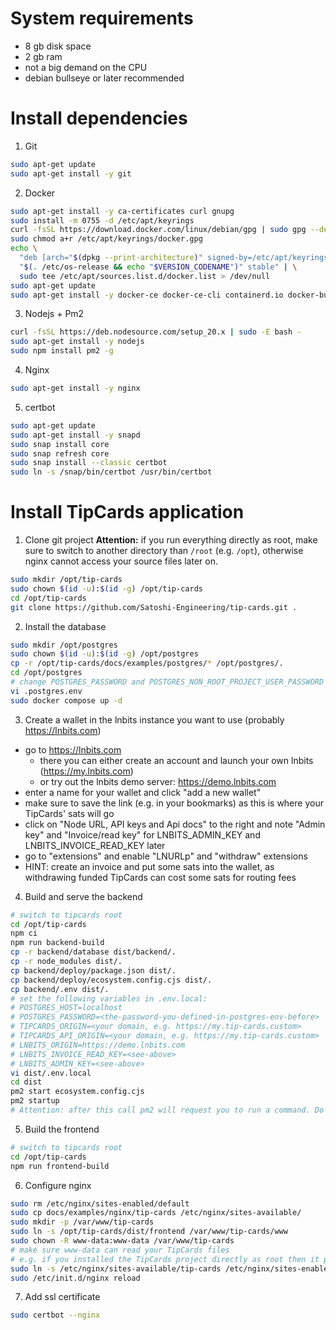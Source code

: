 # System requirements
- 8 gb disk space
- 2 gb ram
- not a big demand on the CPU
- debian bullseye or later recommended

# Install dependencies

1. Git
```bash
sudo apt-get update
sudo apt-get install -y git
```

2. Docker
```bash
sudo apt-get install -y ca-certificates curl gnupg
sudo install -m 0755 -d /etc/apt/keyrings
curl -fsSL https://download.docker.com/linux/debian/gpg | sudo gpg --dearmor -o /etc/apt/keyrings/docker.gpg
sudo chmod a+r /etc/apt/keyrings/docker.gpg
echo \
  "deb [arch="$(dpkg --print-architecture)" signed-by=/etc/apt/keyrings/docker.gpg] https://download.docker.com/linux/debian \
  "$(. /etc/os-release && echo "$VERSION_CODENAME")" stable" | \
  sudo tee /etc/apt/sources.list.d/docker.list > /dev/null
sudo apt-get update
sudo apt-get install -y docker-ce docker-ce-cli containerd.io docker-buildx-plugin docker-compose-plugin
```

3. Nodejs + Pm2
```bash
curl -fsSL https://deb.nodesource.com/setup_20.x | sudo -E bash -
sudo apt-get install -y nodejs
sudo npm install pm2 -g
```

4. Nginx
```bash
sudo apt-get install -y nginx
```

5. certbot
```bash
sudo apt-get update
sudo apt-get install -y snapd
sudo snap install core
sudo snap refresh core
sudo snap install --classic certbot
sudo ln -s /snap/bin/certbot /usr/bin/certbot
```

# Install TipCards application

1. Clone git project
**Attention:** if you run everything directly as root, make sure to switch to another directory than `/root` (e.g. `/opt`), otherwise nginx cannot access your source files later on.
```bash
sudo mkdir /opt/tip-cards
sudo chown $(id -u):$(id -g) /opt/tip-cards
cd /opt/tip-cards
git clone https://github.com/Satoshi-Engineering/tip-cards.git .
```

2. Install the database
```bash
sudo mkdir /opt/postgres
sudo chown $(id -u):$(id -g) /opt/postgres
cp -r /opt/tip-cards/docs/examples/postgres/* /opt/postgres/.
cd /opt/postgres
# change POSTGRES_PASSWORD and POSTGRES_NON_ROOT_PROJECT_USER_PASSWORD
vi .postgres.env
sudo docker compose up -d
```

3. Create a wallet in the lnbits instance you want to use (probably https://lnbits.com)
  * go to https://lnbits.com
    * there you can either create an account and launch your own lnbits (https://my.lnbits.com)
    * or try out the lnbits demo server: https://demo.lnbits.com
  * enter a name for your wallet and click "add a new wallet"
  * make sure to save the link (e.g. in your bookmarks) as this is where your TipCards' sats will go
  * click on "Node URL, API keys and Api docs" to the right and note "Admin key" and "Invoice/read key" for LNBITS_ADMIN_KEY and LNBITS_INVOICE_READ_KEY later
  * go to "extensions" and enable "LNURLp" and "withdraw" extensions
  * HINT: create an invoice and put some sats into the wallet, as withdrawing funded TipCards can cost some sats for routing fees

4. Build and serve the backend
```bash
# switch to tipcards root
cd /opt/tip-cards
npm ci
npm run backend-build
cp -r backend/database dist/backend/.
cp -r node_modules dist/.
cp backend/deploy/package.json dist/.
cp backend/deploy/ecosystem.config.cjs dist/.
cp backend/.env dist/.
# set the following variables in .env.local:
# POSTGRES_HOST=localhost
# POSTGRES_PASSWORD=<the-password-you-defined-in-postgres-env-before>
# TIPCARDS_ORIGIN=<your domain, e.g. https://my.tip-cards.custom>
# TIPCARDS_API_ORIGIN=<your domain, e.g. https://my.tip-cards.custom>
# LNBITS_ORIGIN=https://demo.lnbits.com
# LNBITS_INVOICE_READ_KEY=<see-above>
# LNBITS_ADMIN_KEY=<see-above>
vi dist/.env.local
cd dist
pm2 start ecosystem.config.cjs
pm2 startup
# Attention: after this call pm2 will request you to run a command. Do not forget to copy+paste it to the command line and run it!
```

5. Build the frontend
```bash
# switch to tipcards root
cd /opt/tip-cards
npm run frontend-build
```

6. Configure nginx
```bash
sudo rm /etc/nginx/sites-enabled/default
sudo cp docs/examples/nginx/tip-cards /etc/nginx/sites-available/
sudo mkdir -p /var/www/tip-cards
sudo ln -s /opt/tip-cards/dist/frontend /var/www/tip-cards/www
sudo chown -R www-data:www-data /var/www/tip-cards
# make sure www-data can read your TipCards files
# e.g. if you installed the TipCards project directly as root then it probably cannot access /root/tip-cards
sudo ln -s /etc/nginx/sites-available/tip-cards /etc/nginx/sites-enabled/tip-cards
sudo /etc/init.d/nginx reload
```

7. Add ssl certificate
```bash
sudo certbot --nginx
```

